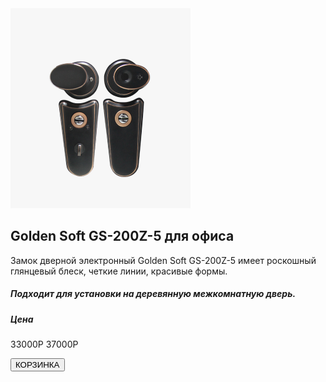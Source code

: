 <div class="body-wrapper">
            <div class="images">
                <img src="./images/Rectanglethree.png" alt="img" width="">
            </div>
            <div class="body-text">
                <div class="changes">
                    <h2>Golden Soft GS-200Z-5 для офиса</h2>
                    <p>Замок дверной электронный Golden Soft GS-200Z-5 имеет роскошный глянцевый блеск, четкие линии,
                        красивые формы.</p>
                    <h5>Подходит для установки на деревянную межкомнатную дверь.</h5>
                </div>
                <div class="narxi-wrap">
                    <h5>Цена</h5>
                    <p>33000P<span> 37000P</span></p>
                </div>
                <div class="button-wrap">
                    <button>КОРЗИНКА</button>
                </div>
            </div>
        </div>
